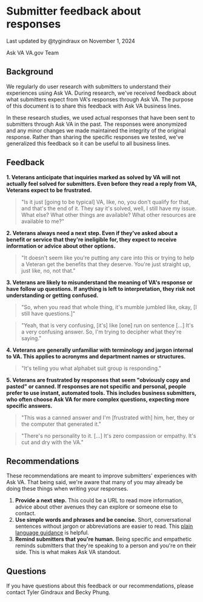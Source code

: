 # Submitter feedback about responses

Last updated by @tygindraux on November 1, 2024

Ask VA VA.gov Team

## Background

We regularly do user research with submitters to understand their experiences using Ask VA. During research, we've received feedback about what submitters expect from VA's responses through Ask VA. The purpose of this document is to share this feedback with Ask VA business lines.

In these research studies, we used actual responses that have been sent to submitters through Ask VA in the past. The responses were anonymized and any minor changes we made maintained the integrity of the original response. Rather than sharing the specific responses we tested, we've generalized this feedback so it can be useful to all business lines.

## Feedback

**1. Veterans anticipate that inquiries marked as solved by VA will not actually feel solved for submitters. Even before they read a reply from VA, Veterans expect to be frustrated.**

> "Is it just [going to be typical] VA, like, no, you don't qualify for that, and that's the end of it. They say it's solved, well, I still have my issue. What else? What other things are available? What other resources are available to me?"

**2. Veterans always need a next step. Even if they've asked about a benefit or service that they're ineligible for, they expect to receive information or advice about other options.**

> "It doesn't seem like you're putting any care into this or trying to help a Veteran get the benefits that they deserve. You're just straight up, just like, no, not that."

**3. Veterans are likely to misunderstand the meaning of VA's response or have follow up questions. If anything is left to interpretation, they risk not understanding or getting confused.**

> "So, when you read that whole thing, it's mumble jumbled like, okay, [I still have questions.]"

> "Yeah, that is very confusing, [it's] like [one] run on sentence [...] It's a very confusing answer. So, I'm trying to decipher what they're saying."

**4. Veterans are generally unfamiliar with terminology and jargon internal to VA. This applies to acronyms and department names or structures.**

> "It's telling you what alphabet suit group is responding."

**5. Veterans are frustrated by responses that seem "obviously copy and pasted" or canned. If responses are not specific and personal, people prefer to use instant, automated tools. This includes business submitters, who often choose Ask VA for more complex questions, expecting more specific answers.**

> "This was a canned answer and I'm [frustrated with] him, her, they or the computer that generated it."

> "There's no personality to it. [...] It's zero compassion or empathy. It's cut and dry with the VA."

## Recommendations

These recommendations are meant to improve submitters' experiences with Ask VA. That being said, we're aware that many of you may already be doing these things when writing your responses.

1. **Provide a next step.** This could be a URL to read more information, advice about other avenues they can explore or someone else to contact.
2. **Use simple words and phrases and be concise.** Short, conversational sentences without jargon or abbreviations are easier to read. This [plain language guidance](https://www.plainlanguage.gov/guidelines/words/) is helpful. 
3. **Remind submitters that you're human.** Being specific and empathetic reminds submitters that they're speaking to a person and you're on their side. This is what makes Ask VA standout. 

## Questions

If you have questions about this feedback or our recommendations, please contact Tyler Gindraux and Becky Phung.
